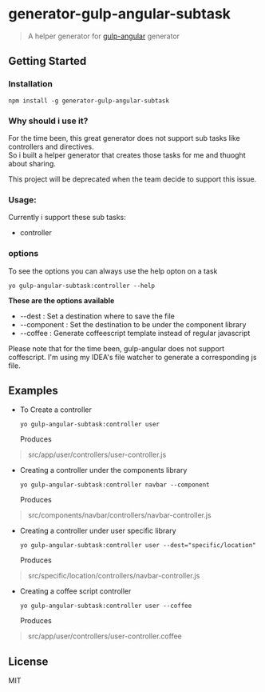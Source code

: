 # generator-gulp-angular-subtask

> A helper generator for [gulp-angular](https://github.com/Swiip/generator-gulp-angular) generator


## Getting Started

### Installation


```
npm install -g generator-gulp-angular-subtask
```

### Why should i use it?

For the time been, this great generator does not support sub tasks like controllers and directives. <br>
So i built a helper generator that creates those tasks for me and thuoght about sharing.

This project will be deprecated when the team decide to support this issue. 

### Usage:

Currently i support these sub tasks: 

  * controller
  
### options

To see the options you can always use the help opton on a task

```
yo gulp-angular-subtask:controller --help
```

**These are the options available**

  * --dest : Set a destination where to save the file
  * --component : Set the destination to be under the component library
  * --coffee : Generate coffeescript template instead of regular javascript
  
Please note that for the time been, gulp-angular does not support coffescript. I'm using my IDEA's file watcher to generate a corresponding js file.  

## Examples

* To Create a controller 

  ```
  yo gulp-angular-subtask:controller user
  ```
  
  Produces 
> src/app/user/controllers/user-controller.js

* Creating a controller under the components library

  ```
  yo gulp-angular-subtask:controller navbar --component
  ```
  
  Produces 
>src/components/navbar/controllers/navbar-controller.js

* Creating a controller under user specific library 

  ```
  yo gulp-angular-subtask:controller user --dest="specific/location"
  ``` 
  
  Produces 
>src/specific/location/controllers/navbar-controller.js

* Creating a coffee script controller 
  
  ```
  yo gulp-angular-subtask:controller user --coffee
  ```
  
  Produces 
>src/app/user/controllers/user-controller.coffee


## License

MIT
